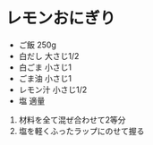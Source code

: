 # レモンおにぎり

- ご飯 250g
- 白だし 大さじ1/2
- 白ごま 小さじ1
- ごま油 小さじ1
- レモン汁 小さじ1/2
- 塩 適量

1. 材料を全て混ぜ合わせて2等分
2. 塩を軽くふったラップにのせて握る
